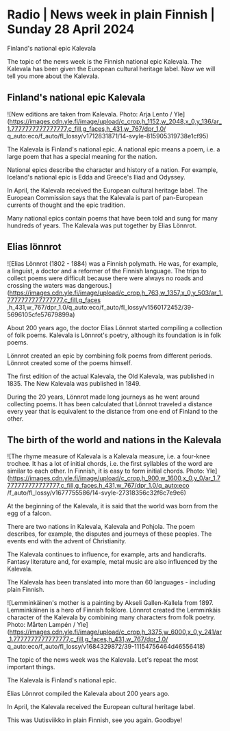 # Radio \| News week in plain Finnish \| Sunday 28 April 2024

Finland's national epic Kalevala

The topic of the news week is the Finnish national epic Kalevala. The Kalevala has been given the European cultural heritage label. Now we will tell you more about the Kalevala.

## Finland's national epic Kalevala

![New editions are taken from Kalevala. Photo: Arja Lento / Yle](https://images.cdn.yle.fi/image/upload/c_crop,h_1152,w_2048,x_0,y_136/ar_1.7777777777777777,c_fill,g_faces,h_431,w_767/dpr_1.0/ q_auto:eco/f_auto/fl_lossy/v1712831871/14-svyle-815905319738e1cf95)

The Kalevala is Finland's national epic. A national epic means a poem, i.e. a large poem that has a special meaning for the nation.

National epics describe the character and history of a nation. For example, Iceland's national epic is Edda and Greece's Iliad and Odyssey.

In April, the Kalevala received the European cultural heritage label. The European Commission says that the Kalevala is part of pan-European currents of thought and the epic tradition.

Many national epics contain poems that have been told and sung for many hundreds of years. The Kalevala was put together by Elias Lönnrot.

## Elias lönnrot

![Elias Lönnrot (1802 - 1884) was a Finnish polymath. He was, for example, a linguist, a doctor and a reformer of the Finnish language. The trips to collect poems were difficult because there were always no roads and crossing the waters was dangerous.](https://images.cdn.yle.fi/image/upload/c_crop,h_763,w_1357,x_0,y_503/ar_1.7777777777777777,c_fill,g_faces ,h_431,w_767/dpr_1.0/q_auto:eco/f_auto/fl_lossy/v1560172452/39-5696105cfe57679899a)

About 200 years ago, the doctor Elias Lönnrot started compiling a collection of folk poems. Kalevala is Lönnrot's poetry, although its foundation is in folk poems.

Lönnrot created an epic by combining folk poems from different periods. Lönnrot created some of the poems himself.

The first edition of the actual Kalevala, the Old Kalevala, was published in 1835. The New Kalevala was published in 1849.

During the 20 years, Lönnrot made long journeys as he went around collecting poems. It has been calculated that Lönnrot traveled a distance every year that is equivalent to the distance from one end of Finland to the other.

## The birth of the world and nations in the Kalevala

![The rhyme measure of Kalevala is a Kalevala measure, i.e. a four-knee trochee. It has a lot of initial chords, i.e. the first syllables of the word are similar to each other. In Finnish, it is easy to form initial chords. Photo: Yle](https://images.cdn.yle.fi/image/upload/c_crop,h_900,w_1600,x_0,y_0/ar_1.7777777777777777,c_fill,g_faces,h_431,w_767/dpr_1.0/q_auto:eco /f_auto/fl_lossy/v1677755586/14-svyle-27318356c32f6c7e9e6)

At the beginning of the Kalevala, it is said that the world was born from the egg of a falcon.

There are two nations in Kalevala, Kalevala and Pohjola. The poem describes, for example, the disputes and journeys of these peoples. The events end with the advent of Christianity.

The Kalevala continues to influence, for example, arts and handicrafts. Fantasy literature and, for example, metal music are also influenced by the Kalevala.

The Kalevala has been translated into more than 60 languages - including plain Finnish.

![Lemminkäinen's mother is a painting by Akseli Gallen-Kallela from 1897. Lemminkäinen is a hero of Finnish folklore. Lönnrot created the Lemminkäis character of the Kalevala by combining many characters from folk poetry. Photo: Mårten Lampén / Yle](https://images.cdn.yle.fi/image/upload/c_crop,h_3375,w_6000,x_0,y_241/ar_1.7777777777777777,c_fill,g_faces,h_431,w_767/dpr_1.0/ q_auto:eco/f_auto/fl_lossy/v1684329872/39-11154756464d46556418)

The topic of the news week was the Kalevala. Let's repeat the most important things.

The Kalevala is Finland's national epic.

Elias Lönnrot compiled the Kalevala about 200 years ago.

In April, the Kalevala received the European cultural heritage label.

This was Uutisviikko in plain Finnish, see you again. Goodbye!

